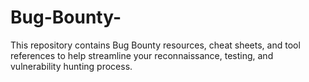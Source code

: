 # Bug-Bounty-
This repository contains Bug Bounty resources, cheat sheets, and tool references to help streamline your reconnaissance, testing, and vulnerability hunting process.
